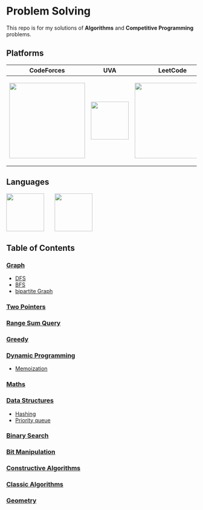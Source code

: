 # Problem Solving
This repo is for my solutions of **Algorithms** and **Competitive Programming** problems.

## Platforms

|CodeForces| UVA | LeetCode|
|--|--|--|
|<p align="center"><img src="https://upload.wikimedia.org/wikipedia/commons/thumb/b/b1/Codeforces_logo.svg/1280px-Codeforces_logo.svg.png" width="200"></p> | <p align="center"><img src="https://onlinejudge.org/templates/hm_yaml_2_5/./img/ojlogo2.svg.png" width="100"></p> | <p align="center"><img src="https://assets.leetcode.com/static_assets/public/webpack_bundles/images/logo-dark.e99485d9b.svg" width="200"></p> 

## Languages

<p float="left">
  <img src="https://raw.githubusercontent.com/isocpp/logos/master/cpp_logo.png" width="100" />
  <span>&nbsp;&nbsp;&nbsp;&nbsp;&nbsp;</span>
  <img src="https://cdn.cdnlogo.com/logos/j/69/javascript.svg" width="100" /> 
</p>

## Table of Contents

### [Graph](/Topics/Graph)
  * [DFS](/Topics/Graph/DFS)
  * [BFS](/Topics/Graph/BFS)
  * [bipartite Graph](/Topics/Graph/Bipartite%20Graph)
### [Two Pointers](/Topics/Two%20Pointers)
### [Range Sum Query](/Topics/Range%20Sum%20Query)
### [Greedy](/Topics/Greedy)
### [Dynamic Programming](/Topics/Dynamic%20Programming)
  * [Memoization](/Topics/Memoization)
### [Maths](/Topics/Maths)
### [Data Structures](/Topics/Data%20Structures)
  * [Hashing](/Topics/Hashing)
  * [Priority queue](/Topics/Priority%20queue)
### [Binary Search](/Topics/Binary%20Search)
### [Bit Manipulation](/Topics/Bit%20Manipulation)
### [Constructive Algorithms](/Topics/Constructive%20Algorithms)
### [Classic Algorithms](/Topics/Classic%20Algorithms)
### [Geometry](/Topics/Geometry)
